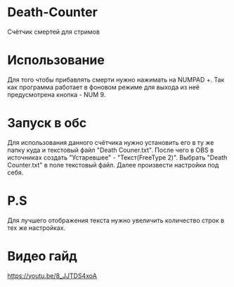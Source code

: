 # Death-Counter
Счётчик смертей для стримов
# Использование
Для того чтобы прибавлять смерти нужно нажимать на NUMPAD +.
Так как программа работает в фоновом режиме для выхода из неё предусмотрена кнопка - NUM 9.
# Запуск в обс
Для использования данного счётчика нужно установить его в ту же папку куда и текстовый файл "Death Couner.txt".
После чего в  OBS  в источниках создать  "Устаревшее" - "Текст(FreeType 2)".
Выбрать "Death Counter.txt" в поле текстовый файл. Далее произвести настройки под себя.
# P.S
Для лучшего отображения текста нужно увеличить количество строк в тех же настройках. 
# Видео гайд
https://youtu.be/8_JJTDS4xoA
